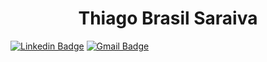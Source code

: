 <h1 align="center">Thiago Brasil Saraiva</h1>


[![Linkedin Badge](https://img.shields.io/badge/-LinkedIn-blue?style=flat-square&logo=Linkedin&logoColor=white&link=https://www.linkedin.com/in/thiago-brasil-saraiva-0739a395/)](https://www.linkedin.com/in/thiago-brasil-saraiva-0739a395/) 
[![Gmail Badge](https://img.shields.io/badge/-Gmail-c14438?style=flat-square&logo=Gmail&logoColor=white&link=mailto:thiagosaraiva.trabalho@gmail.com)](mailto:thiagosaraiva.trabalho@gmail.com)
